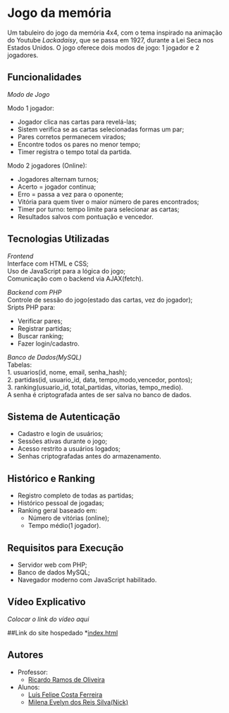 
# Jogo da memória 
 Um tabuleiro do jogo da memória 4x4, com o tema inspirado na animação do Youtube *Lackadaisy*, que se passa em 1927, durante a Lei Seca nos Estados Unidos. O jogo oferece dois modos de jogo: 1 jogador e 2 jogadores.

    
## Funcionalidades
*Modo de Jogo*

Modo 1 jogador:
* Jogador clica nas cartas para revelá-las;
* Sistem verifica se as cartas selecionadas formas um par;
* Pares corretos permanecem virados;
* Encontre todos os pares no menor tempo;
* Timer registra o tempo total da partida.

Modo 2 jogadores (Online):
* Jogadores alternam turnos;
* Acerto = jogador continua;
* Erro = passa a vez para o oponente;
* Vitória para quem tiver o maior número de pares encontrados;
* Timer por turno: tempo limite para selecionar as cartas;
* Resultados salvos com pontuação e vencedor.


## Tecnologias Utilizadas
*Frontend*  
    Interface com HTML e CSS;  
    Uso de JavaScript para a lógica do jogo;  
    Comunicação com o backend via AJAX(fetch).

*Backend com PHP*  
    Controle de sessão do jogo(estado das cartas, vez do jogador);  
    Sripts PHP para:  
 * Verificar pares;  
 * Registrar partidas;  
 * Buscar ranking;  
 * Fazer login/cadastro.   

*Banco de Dados(MySQL)*  
    Tabelas:  
    1. usuarios(id, nome, email, senha_hash);  
    2. partidas(id, usuario_id, data, tempo,modo,vencedor, pontos);  
    3. ranking(usuario_id, total_partidas, vitorias, tempo_medio).  
    A senha é criptografada antes de ser salva no banco de dados.
## Sistema de Autenticação
* Cadastro e login de usuários;
* Sessões ativas durante o jogo;
* Acesso restrito a usuários logados;
* Senhas criptografadas antes do armazenamento.

## Histórico e Ranking
* Registro completo de todas as partidas;
* Histórico pessoal de jogadas;
* Ranking geral baseado em:
    * Número de vitórias (online);
    * Tempo médio(1 jogador).
## Requisitos para Execução
* Servidor web com PHP;
* Banco de dados MySQL;
* Navegador moderno com JavaScript habilitado.
## Vídeo Explicativo
*Colocar o link do vídeo aqui*

##Link do site hospedado
*[index.html](https://memoryleak.rf.gd/index.html)

## Autores

* Professor:
    * [Ricardo Ramos de Oliveira](ricardo.ramos@ifsuldeminas.edu.br) 
* Alunos:
    * [Luís Felipe Costa Ferreira](https://github.com/IncludeLuisFerreira)
    * [Milena Evelyn dos Reis Silva(Nick)](https://github.com/Lynnes42)






